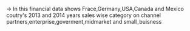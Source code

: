 -> In this financial data shows Frace,Germany,USA,Canada and Mexico coutry's 2013 and 2014 years sales wise category on channel partners,enterprise,goverment,midmarket and small_buisness 
